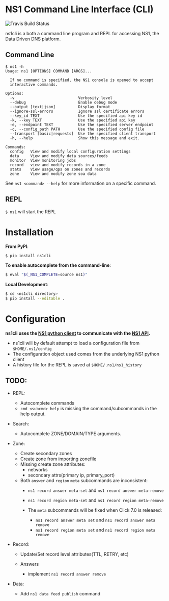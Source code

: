 NS1 Command Line Interface (CLI)
==================================

![Travis Build Status](https://travis-ci.org/ns1/ns1-cli.svg?branch=develop)

ns1cli is a both a command line program and REPL for accessing NS1, the Data Driven DNS platform.

## Command Line

```
$ ns1 -h
Usage: ns1 [OPTIONS] COMMAND [ARGS]...

  If no command is specified, the NS1 console is opened to accept
  interactive commands.

Options:
  -v                            Verbosity level
  --debug                       Enable debug mode
  --output [text|json]          Display format
  --ignore-ssl-errors           Ignore ssl certificate errors
  --key_id TEXT                 Use the specified api key id
  -k, --key TEXT                Use the specified api key
  -e, --endpoint TEXT           Use the specified server endpoint
  -c, --config_path PATH        Use the specified config file
  --transport [basic|requests]  Use the specified client transport
  -h, --help                    Show this message and exit.

Commands:
  config   View and modify local configuration settings
  data     View and modify data sources/feeds
  monitor  View monitoring jobs
  record   view and modify records in a zone
  stats    View usage/qps on zones and records
  zone     View and modify zone soa data
```

See `ns1 <command> --help` for more information on a specific command.

## REPL

` $ ns1 ` will start the REPL


Installation
============

__From PyPI__:

```bash
$ pip install ns1cli
```

__To enable autocomplete from the command-line__:

```bash
$ eval "$(_NS1_COMPLETE=source ns1)"
```

__Local Development__:

```bash
$ cd <ns1cli directory>
$ pip install --editable .
```

Configuration
=============

__ns1cli uses the [NS1 python client](https://github.com/ns1/nsone-python) to communicate with the [NS1 API](https://ns1.com/api/).__

 - ns1cli will by default attempt to load a configuration file from `$HOME/.ns1/config`
 - The configuration object used comes from the underlying NS1 python client
 - A history file for the REPL is saved at `$HOME/.ns1/ns1_history`


## TODO:

- REPL:
	- Autocomplete commands
	- `cmd <subcmd> help` is missing the command/subcommands in the help output.

- Search:
	- Autocomplete ZONE/DOMAIN/TYPE arguments.

- Zone:
   - Create secondary zones
   - Create zone from importing zonefile
   - Missing create zone attributes:
      - networks
      - secondary attrs(primary ip, primary_port)
   - Both `answer` and `region` `meta` subcommands are inconsistent:
      - `ns1 record answer meta-set` and `ns1 record answer meta-remove`
      - `ns1 record region meta-set` and `ns1 record region meta-remove`
      
      - The `meta` subcommands will be fixed when Click 7.0 is released:
      	- `ns1 record answer meta set` and `ns1 record answer meta remove`
      	- `ns1 record region meta set` and `ns1 record region meta remove`

      
- Record:
   - Update/Set record level attributes(TTL, RETRY, etc)
   
   - Answers
     - implement `ns1 record answer remove`
     
- Data:
	- Add `ns1 data feed publish` command

